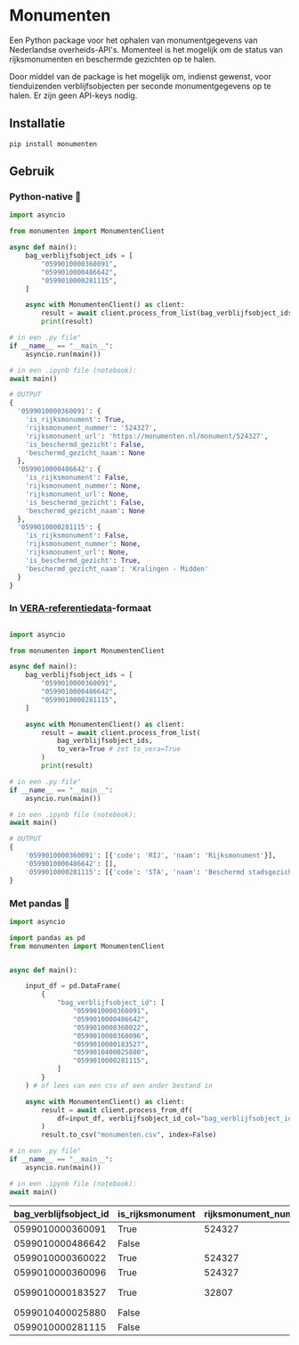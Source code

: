 # Monumenten

Een Python package voor het ophalen van monumentgegevens van Nederlandse overheids-API's. Momenteel is het mogelijk om de status van rijksmonumenten en beschermde gezichten op te halen.

Door middel van de package is het mogelijk om, indienst gewenst, voor tienduizenden verblijfsobjecten per seconde monumentgegevens op te halen. Er zijn geen API-keys nodig.

## Installatie

`pip install monumenten`

## Gebruik

### Python-native 🐍

```python
import asyncio

from monumenten import MonumentenClient

async def main():
    bag_verblijfsobject_ids = [
        "0599010000360091",
        "0599010000486642",
        "0599010000281115",
    ]

    async with MonumentenClient() as client:
        result = await client.process_from_list(bag_verblijfsobject_ids)
        print(result)

# in een .py file"
if __name__ == "__main__":
    asyncio.run(main())

# in een .ipynb file (notebook):
await main()
```

```python
# OUTPUT
{
  '0599010000360091': {
    'is_rijksmonument': True,
    'rijksmonument_nummer': '524327',
    'rijksmonument_url': 'https://monumenten.nl/monument/524327',
    'is_beschermd_gezicht': False,
    'beschermd_gezicht_naam': None
  },
  '0599010000486642': {
    'is_rijksmonument': False,
    'rijksmonument_nummer': None,
    'rijksmonument_url': None,
    'is_beschermd_gezicht': False,
    'beschermd_gezicht_naam': None
  },
  '0599010000281115': {
    'is_rijksmonument': False,
    'rijksmonument_nummer': None,
    'rijksmonument_url': None,
    'is_beschermd_gezicht': True,
    'beschermd_gezicht_naam': 'Kralingen - Midden'
  }
}
```

### In [VERA-referentiedata](https://www.coraveraonline.nl/index.php/Referentiedata:EENHEIDMONUMENT)-formaat

```python

import asyncio

from monumenten import MonumentenClient

async def main():
    bag_verblijfsobject_ids = [
        "0599010000360091",
        "0599010000486642",
        "0599010000281115",
    ]

    async with MonumentenClient() as client:
        result = await client.process_from_list(
            bag_verblijfsobject_ids,
            to_vera=True # zet to_vera=True
        )
        print(result)

# in een .py file"
if __name__ == "__main__":
    asyncio.run(main())

# in een .ipynb file (notebook):
await main()
```

```python
# OUTPUT
{
    '0599010000360091': [{'code': 'RIJ', 'naam': 'Rijksmonument'}],
    '0599010000486642': [],
    '0599010000281115': [{'code': 'STA', 'naam': 'Beschermd stadsgezicht'}]
}
```

### Met pandas 🐼

```python
import asyncio

import pandas as pd
from monumenten import MonumentenClient


async def main():

    input_df = pd.DataFrame(
        {
            "bag_verblijfsobject_id": [
                "0599010000360091",
                "0599010000486642",
                "0599010000360022",
                "0599010000360096",
                "0599010000183527",
                "0599010400025880",
                "0599010000281115",
            ]
        }
    ) # of lees van een csv of een ander bestand in

    async with MonumentenClient() as client:
        result = await client.process_from_df(
            df=input_df, verblijfsobject_id_col="bag_verblijfsobject_id"
        )
        result.to_csv("monumenten.csv", index=False)

# in een .py file"
if __name__ == "__main__":
    asyncio.run(main())

# in een .ipynb file (notebook):
await main()
```

| bag_verblijfsobject_id | is_rijksmonument | rijksmonument_nummer | rijksmonument_url                     | is_beschermd_gezicht | beschermd_gezicht_naam          |
| ---------------------- | ---------------- | -------------------- | ------------------------------------- | -------------------- | ------------------------------- |
| 0599010000360091       | True             | 524327               | https://monumenten.nl/monument/524327 | False                |                                 |
| 0599010000486642       | False            |                      |                                       | False                |                                 |
| 0599010000360022       | True             | 524327               | https://monumenten.nl/monument/524327 | False                |                                 |
| 0599010000360096       | True             | 524327               | https://monumenten.nl/monument/524327 | False                |                                 |
| 0599010000183527       | True             | 32807                | https://monumenten.nl/monument/32807  | True                 | Rotterdam - Scheepvaartkwartier |
| 0599010400025880       | False            |                      |                                       | False                |                                 |
| 0599010000281115       | False            |                      |                                       | True                 | Kralingen - Midden              |
